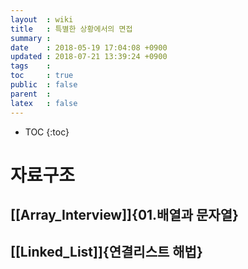```yaml
---
layout  : wiki
title   : 특별한 상황에서의 면접
summary : 
date    : 2018-05-19 17:04:08 +0900
updated : 2018-07-21 13:39:24 +0900
tags    : 
toc     : true
public  : false 
parent  : 
latex   : false
---
```

* TOC
{:toc}

# 자료구조
## [[Array_Interview]]{01.배열과 문자열}
## [[Linked_List]]{연결리스트 해법}
